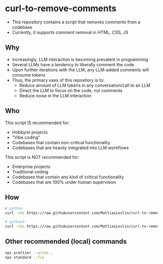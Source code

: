 # curl-to-remove-comments

* This repository contains a script that removes comments from a codebase
* Currently, it supports comment removal in HTML, CSS, JS

## Why

* Increasingly, LLM interaction is becoming prevalent in programming
* Several LLMs have a tendency to liberally comment the code
* Upon further iterations with the LLM, any LLM-added comments will consume tokens
* Thus, the primary uses of this repository is to:
    * Reduce amount of LLM tokens in any conversation/call to an LLM
    * Direct the LLM to focus on the code, not comments
    * Reduce noise in the LLM interaction

## Who

This script IS recommended for:

* Hobbyist projects
* "Vibe coding"
* Codebases that contain non-critical functionality
* Codebases that are heavily integrated into LLM workflows

This script is NOT recommended for:

* Enterprise projects
* Traditional coding
* Codebases that contain any kind of critical functionality 
* Codebases that are 100% under human supervision

## How

```bash
# python
curl -sSL https://raw.githubusercontent.com/MattiasLevlin/curl-to-remove-comments/master/run.py | python

# python3
curl -sSL https://raw.githubusercontent.com/MattiasLevlin/curl-to-remove-comments/master/run.py | python3
```

## Other recommended (local) commands

```bash
npx prettier --write .
npx standard --fix
```